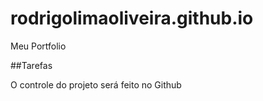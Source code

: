 # rodrigolimaoliveira.github.io
Meu Portfolio

##Tarefas

O controle do projeto será feito no Github
